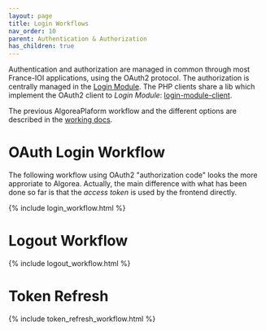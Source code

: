 ```yaml
---
layout: page
title: Login Workflows
nav_order: 10
parent: Authentication & Authorization
has_children: true
---
```


Authentication and authorization are managed in common through most France-IOI applications, using the OAuth2 protocol. The authorization is centrally managed in the [Login Module](https://github.com/France-ioi/login-module). The PHP clients share a lib which implement the OAuth2 client to *Login Module*: [login-module-client](https://github.com/France-ioi/login-module-client).

The previous AlgoreaPlaform workflow and the different options are described in the [working docs](../workingdoc).

# OAuth Login Workflow

The following workflow using OAuth2 "authorization code" looks the more approriate to Algorea. Actually, the main difference with what has been done so far is that the *access token* is used by the frontend directly.

{% include login_workflow.html %}

# Logout Workflow

{% include logout_workflow.html %}

# Token Refresh

{% include token_refresh_workflow.html %}
